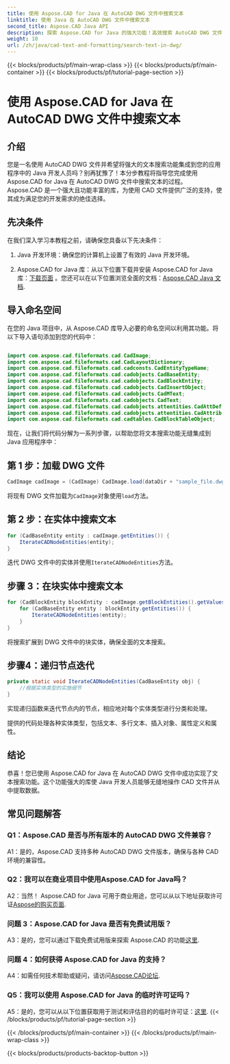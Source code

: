 ```yaml
---
title: 使用 Aspose.CAD for Java 在 AutoCAD DWG 文件中搜索文本
linktitle: 使用 Java 在 AutoCAD DWG 文件中搜索文本
second_title: Aspose.CAD Java API
description: 探索 Aspose.CAD for Java 的强大功能！高效搜索 AutoCAD DWG 文件中的文本。下载该库并增强您的 CAD 应用程序。
weight: 10
url: /zh/java/cad-text-and-formatting/search-text-in-dwg/
---
```


{{< blocks/products/pf/main-wrap-class >}}
{{< blocks/products/pf/main-container >}}
{{< blocks/products/pf/tutorial-page-section >}}

# 使用 Aspose.CAD for Java 在 AutoCAD DWG 文件中搜索文本

## 介绍

您是一名使用 AutoCAD DWG 文件并希望将强大的文本搜索功能集成到您的应用程序中的 Java 开发人员吗？别再犹豫了！本分步教程将指导您完成使用 Aspose.CAD for Java 在 AutoCAD DWG 文件中搜索文本的过程。 Aspose.CAD 是一个强大且功能丰富的库，为使用 CAD 文件提供广泛的支持，使其成为满足您的开发需求的绝佳选择。

## 先决条件

在我们深入学习本教程之前，请确保您具备以下先决条件：

1. Java 开发环境：确保您的计算机上设置了有效的 Java 开发环境。

2.  Aspose.CAD for Java 库：从以下位置下载并安装 Aspose.CAD for Java 库：[下载页面](https://releases.aspose.com/cad/java/) 。您还可以在以下位置浏览全面的文档：[Aspose.CAD Java 文档](https://reference.aspose.com/cad/java/).

## 导入命名空间

在您的 Java 项目中，从 Aspose.CAD 库导入必要的命名空间以利用其功能。将以下导入语句添加到您的代码中：

```java

import com.aspose.cad.fileformats.cad.CadImage;
import com.aspose.cad.fileformats.cad.CadLayoutDictionary;
import com.aspose.cad.fileformats.cad.cadconsts.CadEntityTypeName;
import com.aspose.cad.fileformats.cad.cadobjects.CadBaseEntity;
import com.aspose.cad.fileformats.cad.cadobjects.CadBlockEntity;
import com.aspose.cad.fileformats.cad.cadobjects.CadInsertObject;
import com.aspose.cad.fileformats.cad.cadobjects.CadMText;
import com.aspose.cad.fileformats.cad.cadobjects.CadText;
import com.aspose.cad.fileformats.cad.cadobjects.attentities.CadAttDef;
import com.aspose.cad.fileformats.cad.cadobjects.attentities.CadAttrib;
import com.aspose.cad.fileformats.cad.cadtables.CadBlockTableObject;
```

现在，让我们将代码分解为一系列步骤，以帮助您将文本搜索功能无缝集成到 Java 应用程序中：

## 第 1 步：加载 DWG 文件

```java
CadImage cadImage = (CadImage) CadImage.load(dataDir + "sample_file.dwg");
```

将现有 DWG 文件加载为`CadImage`对象使用`load`方法。

## 第 2 步：在实体中搜索文本

```java
for (CadBaseEntity entity : cadImage.getEntities()) {
    IterateCADNodeEntities(entity);
}
```

迭代 DWG 文件中的实体并使用`IterateCADNodeEntities`方法。

## 步骤 3：在块实体中搜索文本

```java
for (CadBlockEntity blockEntity : cadImage.getBlockEntities().getValues()) {
    for (CadBaseEntity entity : blockEntity.getEntities()) {
        IterateCADNodeEntities(entity);
    }
}
```

将搜索扩展到 DWG 文件中的块实体，确保全面的文本搜索。

## 步骤4：递归节点迭代

```java
private static void IterateCADNodeEntities(CadBaseEntity obj) {
    //根据实体类型的实施细节
}
```

实现递归函数来迭代节点内的节点，相应地对每个实体类型进行分类和处理。

提供的代码处理各种实体类型，包括文本、多行文本、插入对象、属性定义和属性。

## 结论

恭喜！您已使用 Aspose.CAD for Java 在 AutoCAD DWG 文件中成功实现了文本搜索功能。这个功能强大的库使 Java 开发人员能够无缝地操作 CAD 文件并从中提取数据。

## 常见问题解答

### Q1：Aspose.CAD 是否与所有版本的 AutoCAD DWG 文件兼容？

A1：是的，Aspose.CAD 支持多种 AutoCAD DWG 文件版本，确保与各种 CAD 环境的兼容性。

### Q2：我可以在商业项目中使用Aspose.CAD for Java吗？

 A2：当然！ Aspose.CAD for Java 可用于商业用途，您可以从以下地址获取许可证[Aspose的购买页面](https://purchase.aspose.com/buy).

### 问题 3：Aspose.CAD for Java 是否有免费试用版？

A3：是的，您可以通过下载免费试用版来探索 Aspose.CAD 的功能[这里](https://releases.aspose.com/).

### 问题 4：如何获得 Aspose.CAD for Java 的支持？

A4：如需任何技术帮助或疑问，请访问[Aspose.CAD论坛](https://forum.aspose.com/c/cad/19).

### Q5：我可以使用 Aspose.CAD for Java 的临时许可证吗？

 A5：是的，您可以从以下位置获取用于测试和评估目的的临时许可证：[这里](https://purchase.aspose.com/temporary-license/).
{{< /blocks/products/pf/tutorial-page-section >}}

{{< /blocks/products/pf/main-container >}}
{{< /blocks/products/pf/main-wrap-class >}}

{{< blocks/products/products-backtop-button >}}
